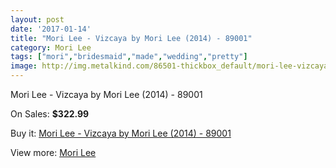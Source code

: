 ```yaml
---
layout: post
date: '2017-01-14'
title: "Mori Lee - Vizcaya by Mori Lee (2014) - 89001"
category: Mori Lee
tags: ["mori","bridesmaid","made","wedding","pretty"]
image: http://img.metalkind.com/86501-thickbox_default/mori-lee-vizcaya-by-mori-lee-2014-89001.jpg
---
```

Mori Lee - Vizcaya by Mori Lee (2014) - 89001

On Sales: **$322.99**
<a href="https://www.metalkind.com/en/mori-lee/20506-mori-lee-vizcaya-by-mori-lee-2014-89001.html"><amp-img layout="responsive" width="600" height="600" src="//img.metalkind.com/86501-thickbox_default/mori-lee-vizcaya-by-mori-lee-2014-89001.jpg" alt="Mori Lee - Vizcaya by Mori Lee (2014) - 89001 0" /></a>
<a href="https://www.metalkind.com/en/mori-lee/20506-mori-lee-vizcaya-by-mori-lee-2014-89001.html"><amp-img layout="responsive" width="600" height="600" src="//img.metalkind.com/86502-thickbox_default/mori-lee-vizcaya-by-mori-lee-2014-89001.jpg" alt="Mori Lee - Vizcaya by Mori Lee (2014) - 89001 1" /></a>
<a href="https://www.metalkind.com/en/mori-lee/20506-mori-lee-vizcaya-by-mori-lee-2014-89001.html"><amp-img layout="responsive" width="600" height="600" src="//img.metalkind.com/86503-thickbox_default/mori-lee-vizcaya-by-mori-lee-2014-89001.jpg" alt="Mori Lee - Vizcaya by Mori Lee (2014) - 89001 2" /></a>
<a href="https://www.metalkind.com/en/mori-lee/20506-mori-lee-vizcaya-by-mori-lee-2014-89001.html"><amp-img layout="responsive" width="600" height="600" src="//img.metalkind.com/86504-thickbox_default/mori-lee-vizcaya-by-mori-lee-2014-89001.jpg" alt="Mori Lee - Vizcaya by Mori Lee (2014) - 89001 3" /></a>
<a href="https://www.metalkind.com/en/mori-lee/20506-mori-lee-vizcaya-by-mori-lee-2014-89001.html"><amp-img layout="responsive" width="600" height="600" src="//img.metalkind.com/86505-thickbox_default/mori-lee-vizcaya-by-mori-lee-2014-89001.jpg" alt="Mori Lee - Vizcaya by Mori Lee (2014) - 89001 4" /></a>
<a href="https://www.metalkind.com/en/mori-lee/20506-mori-lee-vizcaya-by-mori-lee-2014-89001.html"><amp-img layout="responsive" width="600" height="600" src="//img.metalkind.com/86506-thickbox_default/mori-lee-vizcaya-by-mori-lee-2014-89001.jpg" alt="Mori Lee - Vizcaya by Mori Lee (2014) - 89001 5" /></a>
<a href="https://www.metalkind.com/en/mori-lee/20506-mori-lee-vizcaya-by-mori-lee-2014-89001.html"><amp-img layout="responsive" width="600" height="600" src="//img.metalkind.com/86507-thickbox_default/mori-lee-vizcaya-by-mori-lee-2014-89001.jpg" alt="Mori Lee - Vizcaya by Mori Lee (2014) - 89001 6" /></a>
<a href="https://www.metalkind.com/en/mori-lee/20506-mori-lee-vizcaya-by-mori-lee-2014-89001.html"><amp-img layout="responsive" width="600" height="600" src="//img.metalkind.com/86508-thickbox_default/mori-lee-vizcaya-by-mori-lee-2014-89001.jpg" alt="Mori Lee - Vizcaya by Mori Lee (2014) - 89001 7" /></a>
<a href="https://www.metalkind.com/en/mori-lee/20506-mori-lee-vizcaya-by-mori-lee-2014-89001.html"><amp-img layout="responsive" width="600" height="600" src="//img.metalkind.com/86509-thickbox_default/mori-lee-vizcaya-by-mori-lee-2014-89001.jpg" alt="Mori Lee - Vizcaya by Mori Lee (2014) - 89001 8" /></a>
<a href="https://www.metalkind.com/en/mori-lee/20506-mori-lee-vizcaya-by-mori-lee-2014-89001.html"><amp-img layout="responsive" width="600" height="600" src="//img.metalkind.com/86510-thickbox_default/mori-lee-vizcaya-by-mori-lee-2014-89001.jpg" alt="Mori Lee - Vizcaya by Mori Lee (2014) - 89001 9" /></a>
<a href="https://www.metalkind.com/en/mori-lee/20506-mori-lee-vizcaya-by-mori-lee-2014-89001.html"><amp-img layout="responsive" width="600" height="600" src="//img.metalkind.com/86511-thickbox_default/mori-lee-vizcaya-by-mori-lee-2014-89001.jpg" alt="Mori Lee - Vizcaya by Mori Lee (2014) - 89001 10" /></a>
<a href="https://www.metalkind.com/en/mori-lee/20506-mori-lee-vizcaya-by-mori-lee-2014-89001.html"><amp-img layout="responsive" width="600" height="600" src="//img.metalkind.com/86512-thickbox_default/mori-lee-vizcaya-by-mori-lee-2014-89001.jpg" alt="Mori Lee - Vizcaya by Mori Lee (2014) - 89001 11" /></a>
<a href="https://www.metalkind.com/en/mori-lee/20506-mori-lee-vizcaya-by-mori-lee-2014-89001.html"><amp-img layout="responsive" width="600" height="600" src="//img.metalkind.com/86513-thickbox_default/mori-lee-vizcaya-by-mori-lee-2014-89001.jpg" alt="Mori Lee - Vizcaya by Mori Lee (2014) - 89001 12" /></a>

Buy it: [Mori Lee - Vizcaya by Mori Lee (2014) - 89001](https://www.metalkind.com/en/mori-lee/20506-mori-lee-vizcaya-by-mori-lee-2014-89001.html "Mori Lee - Vizcaya by Mori Lee (2014) - 89001")

View more: [Mori Lee](https://www.metalkind.com/en/92-mori-lee "Mori Lee")